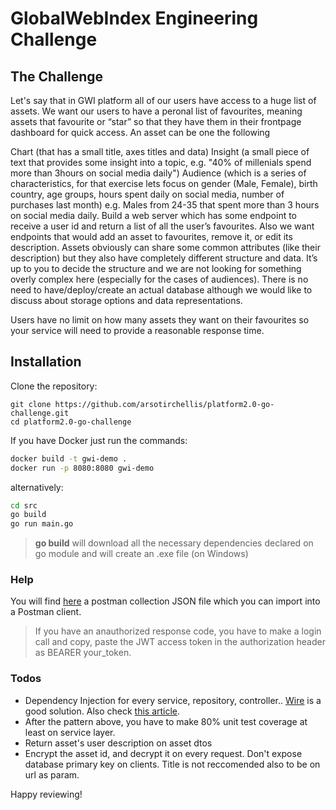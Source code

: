 # GlobalWebIndex Engineering Challenge

## The Challenge
Let's say that in GWI platform all of our users have access to a huge list of assets. We want our users to have a peronal list of favourites, meaning assets that favourite or “star” so that they have them in their frontpage dashboard for quick access. An asset can be one the following

Chart (that has a small title, axes titles and data)
Insight (a small piece of text that provides some insight into a topic, e.g. "40% of millenials spend more than 3hours on social media daily")
Audience (which is a series of characteristics, for that exercise lets focus on gender (Male, Female), birth country, age groups, hours spent daily on social media, number of purchases last month) e.g. Males from 24-35 that spent more than 3 hours on social media daily.
Build a web server which has some endpoint to receive a user id and return a list of all the user’s favourites. Also we want endpoints that would add an asset to favourites, remove it, or edit its description. Assets obviously can share some common attributes (like their description) but they also have completely different structure and data. It’s up to you to decide the structure and we are not looking for something overly complex here (especially for the cases of audiences). There is no need to have/deploy/create an actual database although we would like to discuss about storage options and data representations.

Users have no limit on how many assets they want on their favourites so your service will need to provide a reasonable response time.

## Installation
Clone the repository:
```
git clone https://github.com/arsotirchellis/platform2.0-go-challenge.git
cd platform2.0-go-challenge
```
If you have Docker just run the commands:

```sh
docker build -t gwi-demo .
docker run -p 8080:8080 gwi-demo
```

alternatively:
```sh
cd src
go build
go run main.go
```
>**go build** will download all the necessary dependencies declared on go module and will create an .exe file (on Windows)

### Help
You will find [here](https://github.com/arsotirchellis/platform2.0-go-challenge/blob/master/GWI-Challenge-Postman-Collection.postman_collection.json) a postman collection JSON file which you can import into a Postman client.

>If you have an anauthorized response code, you have to make a login call and copy, paste the JWT access token in the authorization header as BEARER your_token.

### Todos
* Dependency Injection for every service, repository, controller.. [Wire](https://github.com/google/wire) is a good solution. Also check [this article](https://blog.drewolson.org/dependency-injection-in-go).
* After the pattern above, you have to make 80% unit test coverage at least on service layer.
* Return asset's user description on asset dtos
* Encrypt the asset id, and decrypt it on every request. Don't expose database primary key on clients. Title is not reccomended also to be on url as param.

Happy reviewing!